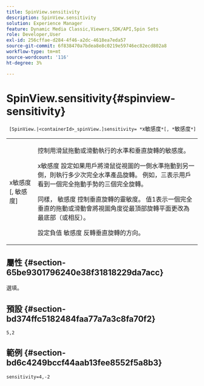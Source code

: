 ```yaml
---
title: SpinView.sensitivity
description: SpinView.sensitivity
solution: Experience Manager
feature: Dynamic Media Classic,Viewers,SDK/API,Spin Sets
role: Developer,User
exl-id: 256cffae-d284-4f46-a2dc-4618ea7eda57
source-git-commit: 6f838470a7bdea8e8c0219e59746ec82ecd802a8
workflow-type: tm+mt
source-wordcount: '116'
ht-degree: 3%

---
```


# SpinView.sensitivity{#spinview-sensitivity}

` [SpinView.|<containerId>_spinView.]sensitivity= *`x敏感度`*[, *`敏感度`*]`

<table id="table_18D47E7C6A2D4D68B94225CB621D5F7C"> 
 <tbody> 
  <tr> 
   <td colname="col1"> <p> <span class="codeph"><span class="varname"> x敏感度</span>[, <span class="varname"> 敏感度</span>]</span> </p> </td> 
   <td colname="col2"> <p> 控制用滑鼠拖動或滑動執行的水準和垂直旋轉的敏感度。 </p> <p> <span class="codeph"> x敏感度</span> 設定如果用戶將滑鼠從視圖的一側水準拖動到另一側，則執行多少次完全水準產品旋轉。 例如，三表示用戶看到一個完全拖動手勢的三個完全旋轉。 </p> <p>同樣， <span class="codeph"> 敏感度</span> 控制垂直旋轉的靈敏度。 值1表示一個完全垂直的拖動或滑動會將視圖角度從最頂部旋轉平面更改為最底部（或相反）。 </p> <p>設定負值 <span class="codeph"> 敏感度</span> 反轉垂直旋轉的方向。 </p> </td> 
  </tr> 
 </tbody> 
</table>

## 屬性 {#section-65be9301796240e38f31818229da7acc}

選填。

## 預設 {#section-bd374ffc5182484faa77a7a3c8fa70f2}

`5,2`

## 範例 {#section-bd6c4249bccf44aab13fee8552f5a8b3}

`sensitivity=4,-2`
